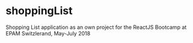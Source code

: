 # shoppingList
Shopping List application as an own project for the ReactJS Bootcamp at EPAM Switzlerand, May-July 2018
